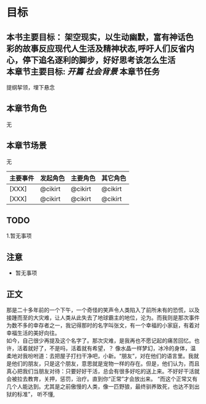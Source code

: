 # 目标

本书主要目标：  架空现实，以生动幽默，富有神话色彩的故事反应现代人生活及精神状态,呼吁人们反省内心，停下追名逐利的脚步，好好思考该怎么生活  
本章节主要目标: *开篇* *社会背景*
本章节任务
--------------------
提纲挈领，埋下悬念

本章节角色
--------------------
无

本章节场景
--------------------
无

| 主要事件 | 发起角色 | 主要角色 | 其它角色 |
| ------------ | ------------ | ------------ | ------------ |
| [XXX] | @cikirt | @cikirt | @cikirt |
| [XXX] | @cikirt | @cikirt | @cikirt |



TODO
---------

 1.暂无事项


注意
-----------

 - 暂无事项


正文
----------
  那是二十多年前的一个下午，一个奇怪的笑声令人类陷入了前所未有的恐慌，以及接踵而至的大灾难，让人类从此失去了地球霸主的地位，沦为。而我则是那次事件为数不多的幸存者之一，我记得那时的名字叫张文，有一个幸福的小家庭，有着对幸福生活的美好向往。  
  如今，自己很少再提及这个名字了。那次灾难，是我再也不愿记起的痛苦回忆。也许，活着就好了，不是吗，活着就有希望，？
   像水晶一样梦幻，冰冷的身体，温柔地对我吩咐道：去把屋子打扫干净吧，小新。“朋友”，对在他们的语言里。我就是他们的朋友，只是这个朋友，意思就是宠物一样的存在。但是，他们认为，而且真心把我们当朋友对待：只要好好干活，总会有很多好吃的送上来。不好好干活就会被拉去教育，关押，惩罚，治疗。直到你“正常”才会放出来。
   “而这个正常又有几个人能达到。尤其是之前傲慢的人类，像一匹野狼，最终驯养致死，也达不到出狱的标准”，
   听不懂,
